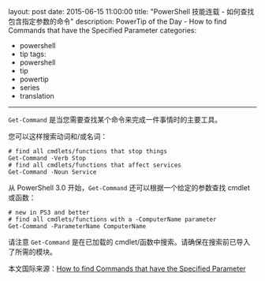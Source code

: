 ﻿layout: post
date: 2015-06-15 11:00:00
title: "PowerShell 技能连载 - 如何查找包含指定参数的命令"
description: PowerTip of the Day - How to find Commands that have the Specified Parameter
categories:
- powershell
- tip
tags:
- powershell
- tip
- powertip
- series
- translation
---
`Get-Command` 是当您需要查找某个命令来完成一件事情时的主要工具。

您可以这样搜索动词和/或名词：

    # find all cmdlets/functions that stop things
    Get-Command -Verb Stop
    # find all cmdlets/functions that affect services
    Get-Command -Noun Service

从 PowerShell 3.0 开始，`Get-Command` 还可以根据一个给定的参数查找 cmdlet 或函数：

    # new in PS3 and better
    # find all cmdlets/functions with a -ComputerName parameter
    Get-Command -ParameterName ComputerName

请注意 `Get-Command` 是在已加载的 cmdlet/函数中搜索。请确保在搜索前已导入了所需的模块。

<!--more-->
本文国际来源：[How to find Commands that have the Specified Parameter](http://powershell.com/cs/blogs/tips/archive/2015/06/15/how-to-find-commands-that-have-the-specified-parameter.aspx)
